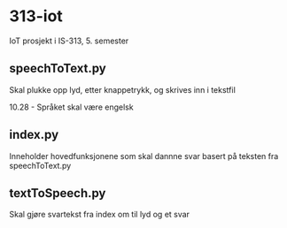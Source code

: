 # 313-iot
IoT prosjekt i IS-313, 5. semester

## speechToText.py
Skal plukke opp lyd, etter knappetrykk, og skrives inn i tekstfil

10.28 - Språket skal være engelsk


## index.py
Inneholder hovedfunksjonene som skal dannne svar basert på teksten fra speechToText.py



## textToSpeech.py
Skal gjøre svartekst fra index om til lyd og et svar

